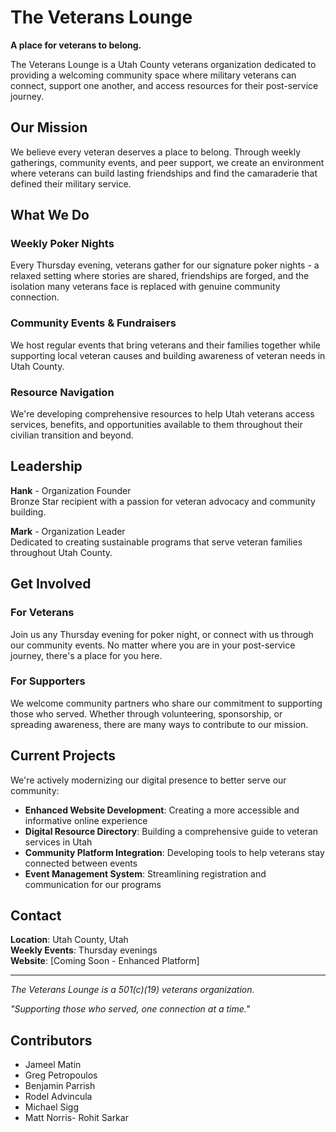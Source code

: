 # The Veterans Lounge

**A place for veterans to belong.**

The Veterans Lounge is a Utah County veterans organization dedicated to providing a welcoming community space where military veterans can connect, support one another, and access resources for their post-service journey.

## Our Mission

We believe every veteran deserves a place to belong. Through weekly gatherings, community events, and peer support, we create an environment where veterans can build lasting friendships and find the camaraderie that defined their military service.

## What We Do

### Weekly Poker Nights

Every Thursday evening, veterans gather for our signature poker nights - a relaxed setting where stories are shared, friendships are forged, and the isolation many veterans face is replaced with genuine community connection.

### Community Events & Fundraisers

We host regular events that bring veterans and their families together while supporting local veteran causes and building awareness of veteran needs in Utah County.

### Resource Navigation

We're developing comprehensive resources to help Utah veterans access services, benefits, and opportunities available to them throughout their civilian transition and beyond.

## Leadership

**Hank** - Organization Founder  
Bronze Star recipient with a passion for veteran advocacy and community building.

**Mark** - Organization Leader  
Dedicated to creating sustainable programs that serve veteran families throughout Utah County.

## Get Involved

### For Veterans

Join us any Thursday evening for poker night, or connect with us through our community events. No matter where you are in your post-service journey, there's a place for you here.

### For Supporters

We welcome community partners who share our commitment to supporting those who served. Whether through volunteering, sponsorship, or spreading awareness, there are many ways to contribute to our mission.

## Current Projects

We're actively modernizing our digital presence to better serve our community:

- **Enhanced Website Development**: Creating a more accessible and informative online experience
- **Digital Resource Directory**: Building a comprehensive guide to veteran services in Utah
- **Community Platform Integration**: Developing tools to help veterans stay connected between events
- **Event Management System**: Streamlining registration and communication for our programs

## Contact

**Location**: Utah County, Utah  
**Weekly Events**: Thursday evenings  
**Website**: [Coming Soon - Enhanced Platform]

---

_The Veterans Lounge is a 501(c)(19) veterans organization._

_"Supporting those who served, one connection at a time."_

## Contributors

- Jameel Matin
- Greg Petropoulos
- Benjamin Parrish
- Rodel Advincula
- Michael Sigg
- Matt Norris- Rohit Sarkar
